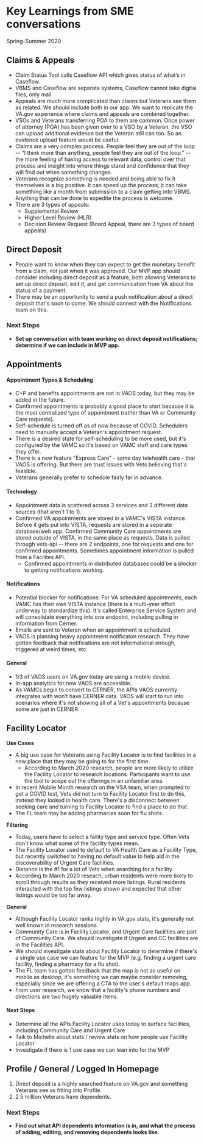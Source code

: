 # Key Learnings from SME conversations

Spring-Summer 2020

## Claims & Appeals
- Claim Status Tool calls Caseflow API which gives status of what’s in Caseflow. 
- VBMS and Caseflow are separate systems, Caseflow cannot take digital files, only mail.
- Appeals are much more complicated than claims but Veterans see them as related. We should include both in our app. We want to replicate the VA.gov experience where claims and appeals are combined together.
- VSOs and Veterans transferring POA to them are common. Once power of attorney (POA) has been given over to a VSO by a Veteran, the VSO can upload additional evidence but the Veteran still can too. So an evidence upload feature would be useful.
- Claims are a very complex process. People feel they are out of the loop -- “I think more than anything, people feel they are out of the loop.” -- the more feeling of having access to relevant data, control over that process and insight into where things stand and confidence that they will find out when something changes. 
- Veterans recognize something is needed and being able to fix it themselves is a big positive. It can speed up the process; it can take something like a month from submission to a claim getting into VBMS. Anything that can be done to expedite the process is welcome.
- There are 3 types of appeals: 
  - Supplemental Review
  - Higher Level Review (HLR)
  - Decision Review Request (Board Appeal, there are 3 types of board appeals)


## Direct Deposit
- People want to know when they can expect to get the monetary benefit from a claim, not just when it was approved. Our MVP app should consider including direct deposit as a feature, both allowing Veterans to set up direct deposit, edit it, and get communication from VA about the status of a payment.
- There may be an opportunity to send a push notification about a direct deposit that's soon to come. We should connect with the Notifications team on this.

### Next Steps
- **Set up conversation with team working on direct deposit notifications; determine if we can include in MVP app.**


## Appointments
#### Appointment Types & Scheduling
- C+P and benefits appointments are not in VAOS today, but they may be added in the future.
- Confirmed appointments is probably a good place to start because it is the most centralized type of appointment (rather than VA or Community Care requests).
- Self-schedule is turned off as of now because of COVID. Schedulers need to manually accept a Veteran's appointment request.
- There is a desired state for self-scheduling to be more used, but it's configured by the VAMC so it's based on VAMC staff and care types they offer. 
- There is a new feature "Express Care" - same day telehealth care - that VAOS is offering. But there are trust issues with Vets believing that's  feasible.
- Veterans generally prefer to schedule fairly far in advance. 


#### Technology
- Appointment data is scattered across 3 services and 3 different data sources (that aren’t 1 to 1). 
- Confirmed VA appointments are stored in a VAMC's VISTA instance. Before it gets put into VISTA, requests are stored in a seperate database/web app. Confirmed Community Care appointments are stored outside of VISTA, in the same place as requests. Data is pulled through vets-api -- there are 2 endpoints, one for requests and one for confirmed appointments. Sometimes appointment information is pulled from a Facilites API.
  - Confirmed appointments in distributed databases could be a blocker to getting notifications working.

#### Notifications
- Potential blocker for notifications: For VA scheduled appointments, each VAMC has their own VISTA instance (there is a multi-year effort underway to standardize this). It's called Enterprise Service System and will consolidate everything into one endpoint, including pulling in information from Cerner.
- Emails are sent to Veteran when an appointment is scheduled.
- VAOS is planning heavy appointment notificaton research. They have gotten feedback that notifications are not informational enough, triggered at weird times, etc.


#### General 
- 1/3 of VAOS users on VA.gov today are using a mobile device.
- In-app analytics for new VAOS are accessible.
- As VAMCs begin to convert to CERNER, the APIs VAOS currently integrates with won’t have CERNER data. VAOS will start to run into scenarios where it's not showing all of a Vet's appointments because some are just in CERNER.


## Facility Locator
**Use Cases**
- A big use case for Veterans using Facility Locator is to find facilities in a new place that they may be going to for the first time. 
    - According to March 2020 research, people are more likely to utilize the Facility Locator to research locations. Participants want to use the tool to scope out the offerings in an unfamiliar area. 
- In recent Mobile Month research on the VSA team, when prompted to get a COVID test, Vets did not turn to Facility Locator first to do this, instead they looked in health care. There's a disconnect between seeking care and turning to Facility Locator to find a place to do that.
- The FL team may be adding pharmacies soon for flu shots. 

**Filtering**
- Today, users have to select a faility type and service type. Often Vets don't know what some of the facility types mean.
- The Facility Locator used to default to VA Health Care as a Facility Type, but recently switched to having no default value to help aid in the discoverability of Urgent Care facilities.
- Distance is the #1 for a lot of Vets when searching for a facility.
- According to March 2020 reseach, urban residents were more likely to scroll through results as they received more listings. Rural residents interacted with the top few listings shown and expected that other listings would be too far away. 


**General**
- Although Facility Locator ranks highly in VA.gov stats, it's generally not well known in research sessions.
- Community Care is in Facility Locator, and Urgent Care facilities are part of Community Care. We should investigate if Urgent and CC facilities are in the Facilities API. 
- We should investigate stats about Facility Locator to determine if there's a single use case we can feature for the MVP (e.g. finding a urgent care facility, finding a pharmacy for a flu shot). 
- The FL team has gotten feedback that the map is not as useful on mobile as desktop, it's something we can maybe consider removing, especially since we are offering a CTA to the user's default maps app.
- From user research, we know that a facility's phone numbers and directions are two hugely valuable items.

#### Next Steps
- Determine all the APIs Facility Locator uses today to surface facilities, including Community Care and Urgent Care
- Talk to Michelle about stats / review stats on how people use Facility Locator 
- Investigate if there is 1 use case we can lean into for the MVP 



## Profile / General / Logged In Homepage
1. Direct deposit is a highly searched feature on VA.gov and something Veterans see as fitting into Profile.
2. 2.5 million Veterans have dependents.

### Next Steps
- **Find out what API dependents information is in, and what the process of adding, editing, and removing dependents looks like.**

